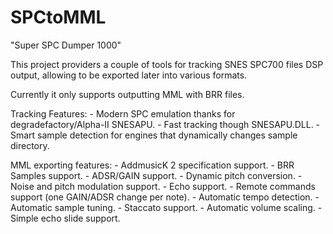 # SPCtoMML
"Super SPC Dumper 1000"

This project providers a couple of tools for tracking SNES SPC700 files DSP output, allowing to be exported later into various formats.

Currently it only supports outputting MML with BRR files.

Tracking Features:
	- Modern SPC emulation thanks for degradefactory/Alpha-II SNESAPU.
	- Fast tracking though SNESAPU.DLL.
	- Smart sample detection for engines that dynamically changes sample directory.

MML exporting features:
	- AddmusicK 2 specification support.
	- BRR Samples support.
	- ADSR/GAIN support.
	- Dynamic pitch conversion.
	- Noise and pitch modulation support.
	- Echo support.
	- Remote commands support (one GAIN/ADSR change per note).
	- Automatic tempo detection.
	- Automatic sample tuning.
	- Staccato support.
	- Automatic volume scaling.
	- Simple echo slide support.
